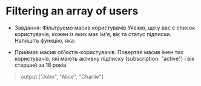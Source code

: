 # Filtering an array of users

- Завдання: Фільтруємо масив користувачів
Уявімо, що у вас є список користувачів, кожен із яких має ім'я, вік та статус підписки. Напишіть функцію, яка:


- Приймає масив об'єктів-користувачів.
Повертає масив імен тих користувачів, які мають активну підписку (subscription: "active") і вік старший за 18 років.

> output ["John", "Alice", "Charlie"]